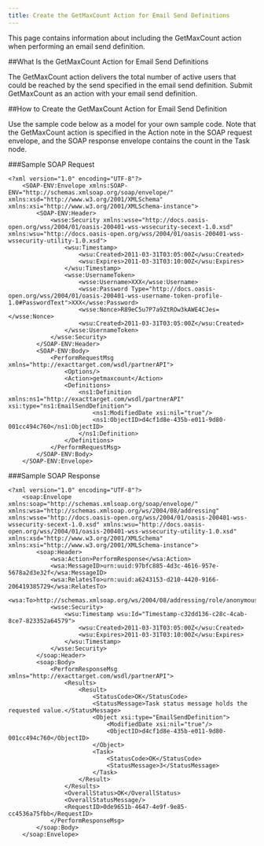 ```yaml
---
title: Create the GetMaxCount Action for Email Send Definitions
---
```

<p>This page contains information  about including the GetMaxCount action when performing an email send definition.</p>

##What Is the GetMaxCount Action for Email Send Definitions
<p>The GetMaxCount action delivers the total number of active users that could be reached by the send specified in the email send definition. Submit GetMaxCount as an action with your email send definition.</p>

##How to Create the GetMaxCount Action for Email Send Definition
<p>Use the sample code below as a model for your own sample code. Note that the GetMaxCount action is specified in the Action note in the SOAP request envelope, and the SOAP response envelope contains the count in the Task node.</p>

###Sample SOAP Request
```
<?xml version="1.0" encoding="UTF-8"?>
    <SOAP-ENV:Envelope xmlns:SOAP-ENV="http://schemas.xmlsoap.org/soap/envelope/" xmlns:xsd="http://www.w3.org/2001/XMLSchema" xmlns:xsi="http://www.w3.org/2001/XMLSchema-instance">
        <SOAP-ENV:Header>
            <wsse:Security xmlns:wsse="http://docs.oasis-open.org/wss/2004/01/oasis-200401-wss-wssecurity-secext-1.0.xsd" xmlns:wsu="http://docs.oasis-open.org/wss/2004/01/oasis-200401-wss-wssecurity-utility-1.0.xsd">
                <wsu:Timestamp>
                    <wsu:Created>2011-03-31T03:05:00Z</wsu:Created>
                    <wsu:Expires>2011-03-31T03:10:00Z</wsu:Expires>
                </wsu:Timestamp>
                <wsse:UsernameToken>
                    <wsse:Username>XXX</wsse:Username>
                    <wsse:Password Type="http://docs.oasis-open.org/wss/2004/01/oasis-200401-wss-username-token-profile-1.0#PasswordText">XXX</wsse:Password>
                    <wsse:Nonce>R89eC5u7P7a9ZtROw3kAWE4CJes=</wsse:Nonce>
                    <wsu:Created>2011-03-31T03:05:00Z</wsu:Created>
                </wsse:UsernameToken>
            </wsse:Security>
        </SOAP-ENV:Header>
        <SOAP-ENV:Body>
            <PerformRequestMsg xmlns="http://exacttarget.com/wsdl/partnerAPI">
                <Options/>
                <Action>getmaxcount</Action>
                <Definitions>
                    <ns1:Definition xmlns:ns1="http://exacttarget.com/wsdl/partnerAPI" xsi:type="ns1:EmailSendDefinition">
                        <ns1:ModifiedDate xsi:nil="true"/>
                        <ns1:ObjectID>d4cf1d8e-435b-e011-9d80-001cc494c760</ns1:ObjectID>
                    </ns1:Definition>
                </Definitions>
            </PerformRequestMsg>
        </SOAP-ENV:Body>
    </SOAP-ENV:Envelope>
```
###Sample SOAP Response
```
<?xml version="1.0" encoding="UTF-8"?>
    <soap:Envelope xmlns:soap="http://schemas.xmlsoap.org/soap/envelope/" xmlns:wsa="http://schemas.xmlsoap.org/ws/2004/08/addressing" xmlns:wsse="http://docs.oasis-open.org/wss/2004/01/oasis-200401-wss-wssecurity-secext-1.0.xsd" xmlns:wsu="http://docs.oasis-open.org/wss/2004/01/oasis-200401-wss-wssecurity-utility-1.0.xsd" xmlns:xsd="http://www.w3.org/2001/XMLSchema" xmlns:xsi="http://www.w3.org/2001/XMLSchema-instance">
        <soap:Header>
            <wsa:Action>PerformResponse</wsa:Action>
            <wsa:MessageID>urn:uuid:97bfc885-4d3c-4616-957e-5678a2d3e32f</wsa:MessageID>
            <wsa:RelatesTo>urn:uuid:a6243153-d210-4420-9166-206419385729</wsa:RelatesTo>
            <wsa:To>http://schemas.xmlsoap.org/ws/2004/08/addressing/role/anonymous</wsa:To>
            <wsse:Security>
                <wsu:Timestamp wsu:Id="Timestamp-c32dd136-c28c-4cab-8ce7-823352a64579">
                    <wsu:Created>2011-03-31T03:05:00Z</wsu:Created>
                    <wsu:Expires>2011-03-31T03:10:00Z</wsu:Expires>
                </wsu:Timestamp>
            </wsse:Security>
        </soap:Header>
        <soap:Body>
            <PerformResponseMsg xmlns="http://exacttarget.com/wsdl/partnerAPI">
                <Results>
                    <Result>
                        <StatusCode>OK</StatusCode>
                        <StatusMessage>Task status message holds the requested value.</StatusMessage>
                        <Object xsi:type="EmailSendDefinition">
                            <ModifiedDate xsi:nil="true"/>
                            <ObjectID>d4cf1d8e-435b-e011-9d80-001cc494c760</ObjectID>
                        </Object>
                        <Task>
                            <StatusCode>OK</StatusCode>
                            <StatusMessage>3</StatusMessage>
                        </Task>
                    </Result>
                </Results>
                <OverallStatus>OK</OverallStatus>
                <OverallStatusMessage/>
                <RequestID>0de9651b-4647-4e9f-9e85-cc4536a75fbb</RequestID>
            </PerformResponseMsg>
        </soap:Body>
    </soap:Envelope>
```
